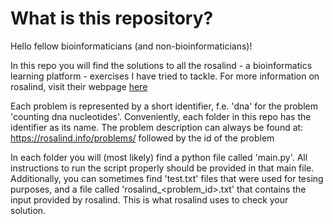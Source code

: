 # What is this repository?

Hello fellow bioinformaticians (and non-bioinformaticians)!

In this repo you will find the solutions to all the rosalind - a bioinformatics learning platform - exercises I have tried to tackle.
For more information on rosalind, visit their webpage [here](https://rosalind.info/about/)

Each problem is represented by a short identifier, f.e. 'dna' for the problem 'counting dna nucleotides'.
Conveniently, each folder in this repo has the identifier as its name. 
The problem description can always be found at: 
https://rosalind.info/problems/
followed by the id of the problem

In each folder you will (most likely) find a python file called 'main.py'. 
All instructions to run the script properly should be provided in that main file.
Additionally, you can sometimes find 'test.txt' files that were used for tesing purposes, 
and a file called 'rosalind_<problem_id>.txt' that contains the input provided by rosalind. 
This is what rosalind uses to check your solution.
